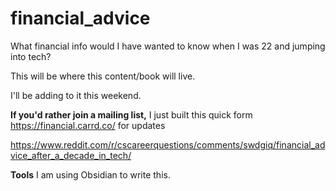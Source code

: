 # financial_advice
What financial info would I have wanted to know when I was 22 and jumping into tech?

This will be where this content/book will live. 

I'll be adding to it this weekend.

**If you'd rather join a mailing list,** I just built this quick form https://financial.carrd.co/ for updates

https://www.reddit.com/r/cscareerquestions/comments/swdgiq/financial_advice_after_a_decade_in_tech/

**Tools**
I am using Obsidian to write this. 